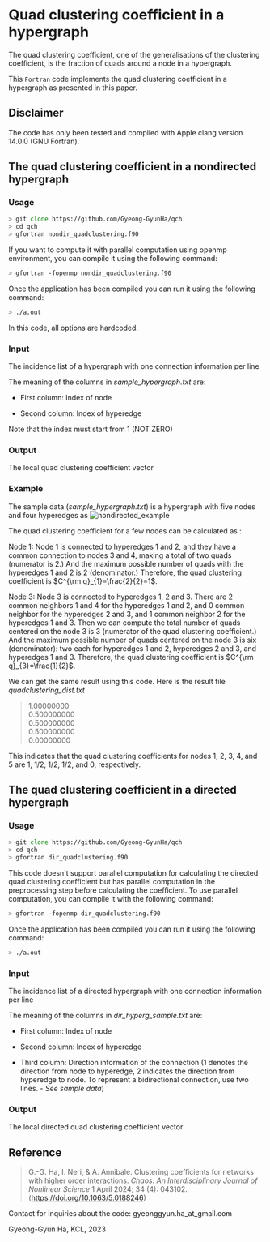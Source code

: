 # Quad clustering coefficient in a hypergraph
The quad clustering coefficient, one of the generalisations of the clustering coefficient, is the fraction of quads around a node in a hypergraph.

This `Fortran` code implements the quad clustering coefficient in a hypergraph as presented in this paper.

## Disclaimer
The code has only been tested and compiled with Apple clang version 14.0.0 (GNU Fortran).

## The quad clustering coefficient in a nondirected hypergraph

### Usage
```zsh
> git clone https://github.com/Gyeong-GyunHa/qch
> cd qch
> gfortran nondir_quadclustering.f90
```

If you want to compute it with parallel computation using openmp environment, you can compile it using the following command:
```zsh
> gfortran -fopenmp nondir_quadclustering.f90
```

Once the application has been compiled you can run it using the following command:
```zsh
> ./a.out
```

In this code, all options are hardcoded.

### Input
The incidence list of a hypergraph with one connection information per line

The meaning of the columns in *sample_hypergraph.txt* are:

- First column: Index of node 

- Second column: Index of hyperedge

Note that the index must start from 1 (NOT ZERO)

### Output
The local quad clustering coefficient vector

### Example
The sample data (*sample_hypergraph.txt*) is a hypergraph with five nodes and four hyperedges as
![nondirected_example](https://github.com/Gyeong-GyunHa/qch/assets/25861047/a79881c5-c4ca-4d00-8ae3-e174860652f6)

The quad clustering coefficient for a few nodes can be calculated  as :

Node 1: Node 1 is connected to hyperedges 1 and 2, and they have a common connection to nodes 3 and 4, making a total of two quads (numerator is 2.) And the maximum possible number of quads with the hyperedges 1 and 2 is 2 (denominator.) Therefore, the quad clustering coefficient is $`C^{\rm q}_{1}=\frac{2}{2}=1`$.

Node 3: Node 3 is connected to hyperedges 1, 2 and 3. There are 2 common neighbors 1 and 4 for the hyperedges 1 and 2, and 0 common neighbor for the hyperedges 2 and 3, and 1 common neighbor 2 for the hyperedges 1 and 3. Then we can compute the total number of quads centered on the node 3 is 3 (numerator of the quad clustering coefficient.) And the maximum possible number of quads centered on the node 3 is six (denominator): two each for hyperedges 1 and 2, hyperedges 2 and 3, and hyperedges 1 and 3. Therefore, the quad clustering coefficient is $`C^{\rm q}_{3}=\frac{1}{2}`$.

We can get the same result using this code. Here is the result file *quadclustering_dist.txt*

>   1.00000000    
>  0.500000000    
>  0.500000000    
>  0.500000000    
>   0.00000000    
>

This indicates that the quad clustering coefficients for nodes 1, 2, 3, 4, and 5 are 1, 1/2, 1/2, 1/2, and 0, respectively.


## The quad clustering coefficient in a directed hypergraph

### Usage
```zsh
> git clone https://github.com/Gyeong-GyunHa/qch
> cd qch
> gfortran dir_quadclustering.f90
```

This code doesn't support parallel computation for calculating the directed quad clustering coefficient but has parallel computation in the preprocessing step before calculating the coefficient.
To use parallel computation, you can compile it with the following command:
```zsh
> gfortran -fopenmp dir_quadclustering.f90
```

Once the application has been compiled you can run it using the following command:
```zsh
> ./a.out
```

### Input
The incidence list of a directed hypergraph with one connection information per line

The meaning of the columns in *dir_hyperg_sample.txt* are:

- First column: Index of node 

- Second column: Index of hyperedge

- Third column: Direction information of the connection (1 denotes the direction from node to hyperedge, 2 indicates the direction from hyperedge to node. To represent a bidirectional connection, use two lines. - *See sample data*)


### Output
The local directed quad clustering coefficient vector


## Reference

> G.-G. Ha, I. Neri, & A. Annibale. Clustering coefficients for networks with higher order interactions. _Chaos: An Interdisciplinary Journal of Nonlinear Science_ 1 April 2024; 34 (4): 043102. (https://doi.org/10.1063/5.0188246)

Contact for inquiries about the code: gyeonggyun.ha_at_gmail.com

Gyeong-Gyun Ha, KCL, 2023




